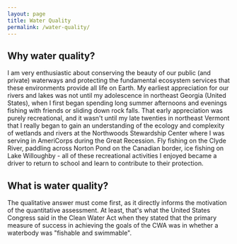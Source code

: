 ```yaml
---
layout: page
title: Water Quality
permalink: /water-quality/
---
```

## Why water quality?
I am very enthusiastic about conserving the beauty of our public (and private) waterways and protecting the fundamental ecosystem services that these environments provide all life on Earth. My earliest appreciation for our rivers and lakes was not until my adolescence in northeast Georgia (United States), when I first began spending long summer afternoons and evenings fishing with friends or sliding down rock falls. That early appreciation was purely recreational, and it wasn't until my late twenties in northeast Vermont that I really began to gain an understanding of the ecology and complexity of wetlands and rivers at the Northwoods Stewardship Center where I was serving in AmeriCorps during the Great Recession. Fly fishing on the Clyde River, paddling across Norton Pond on the Canadian border, ice fishing on Lake Willoughby - all of these recreational activities I enjoyed became a driver to return to school and learn to contribute to their protection.

## What is water quality?
The qualitative answer must come first, as it directly informs the motivation of the quantitative assessment. At least, that's what the United States Congress said in the Clean Water Act when they stated that the primary measure of success in achieving the goals of the CWA was in whether a waterbody was "fishable and swimmable". 

